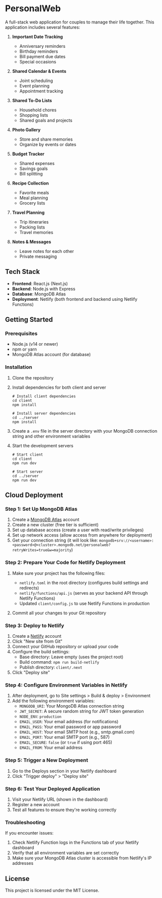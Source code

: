 # PersonalWeb

A full-stack web application for couples to manage their life together. This application includes several features:

1. **Important Date Tracking**
   - Anniversary reminders
   - Birthday reminders
   - Bill payment due dates
   - Special occasions

2. **Shared Calendar & Events**
   - Joint scheduling
   - Event planning
   - Appointment tracking

3. **Shared To-Do Lists**
   - Household chores
   - Shopping lists
   - Shared goals and projects

4. **Photo Gallery**
   - Store and share memories
   - Organize by events or dates

5. **Budget Tracker**
   - Shared expenses
   - Savings goals
   - Bill splitting

6. **Recipe Collection**
   - Favorite meals
   - Meal planning
   - Grocery lists

7. **Travel Planning**
   - Trip itineraries
   - Packing lists
   - Travel memories

8. **Notes & Messages**
   - Leave notes for each other
   - Private messaging

## Tech Stack

- **Frontend**: React.js (Next.js)
- **Backend**: Node.js with Express
- **Database**: MongoDB Atlas
- **Deployment**: Netlify (both frontend and backend using Netlify Functions)

## Getting Started

### Prerequisites

- Node.js (v14 or newer)
- npm or yarn
- MongoDB Atlas account (for database)

### Installation

1. Clone the repository
2. Install dependencies for both client and server
   ```
   # Install client dependencies
   cd client
   npm install

   # Install server dependencies
   cd ../server
   npm install
   ```

3. Create a `.env` file in the server directory with your MongoDB connection string and other environment variables

4. Start the development servers
   ```
   # Start client
   cd client
   npm run dev

   # Start server
   cd ../server
   npm run dev
   ```

## Cloud Deployment

### Step 1: Set Up MongoDB Atlas

1. Create a [MongoDB Atlas](https://www.mongodb.com/cloud/atlas/register) account
2. Create a new cluster (free tier is sufficient)
3. Set up database access (create a user with read/write privileges)
4. Set up network access (allow access from anywhere for deployment)
5. Get your connection string (it will look like: `mongodb+srv://<username>:<password>@<cluster>.mongodb.net/personalweb?retryWrites=true&w=majority`)

### Step 2: Prepare Your Code for Netlify Deployment

1. Make sure your project has the following files:
   - `netlify.toml` in the root directory (configures build settings and redirects)
   - `netlify/functions/api.js` (serves as your backend API through Netlify Functions)
   - Updated `client/config.js` to use Netlify Functions in production

2. Commit all your changes to your Git repository

### Step 3: Deploy to Netlify

1. Create a [Netlify](https://www.netlify.com/) account
2. Click "New site from Git"
3. Connect your GitHub repository or upload your code
4. Configure the build settings:
   - Base directory: Leave empty (uses the project root)
   - Build command: `npm run build-netlify`
   - Publish directory: `client/.next`
5. Click "Deploy site"

### Step 4: Configure Environment Variables in Netlify

1. After deployment, go to Site settings > Build & deploy > Environment
2. Add the following environment variables:
   - `MONGODB_URI`: Your MongoDB Atlas connection string
   - `JWT_SECRET`: A secure random string for JWT token generation
   - `NODE_ENV`: `production`
   - `EMAIL_USER`: Your email address (for notifications)
   - `EMAIL_PASS`: Your email password or app password
   - `EMAIL_HOST`: Your email SMTP host (e.g., smtp.gmail.com)
   - `EMAIL_PORT`: Your email SMTP port (e.g., 587)
   - `EMAIL_SECURE`: `false` (or `true` if using port 465)
   - `EMAIL_FROM`: Your email address

### Step 5: Trigger a New Deployment

1. Go to the Deploys section in your Netlify dashboard
2. Click "Trigger deploy" > "Deploy site"

### Step 6: Test Your Deployed Application

1. Visit your Netlify URL (shown in the dashboard)
2. Register a new account
3. Test all features to ensure they're working correctly

### Troubleshooting

If you encounter issues:

1. Check Netlify Function logs in the Functions tab of your Netlify dashboard
2. Verify that all environment variables are set correctly
3. Make sure your MongoDB Atlas cluster is accessible from Netlify's IP addresses

## License

This project is licensed under the MIT License.
